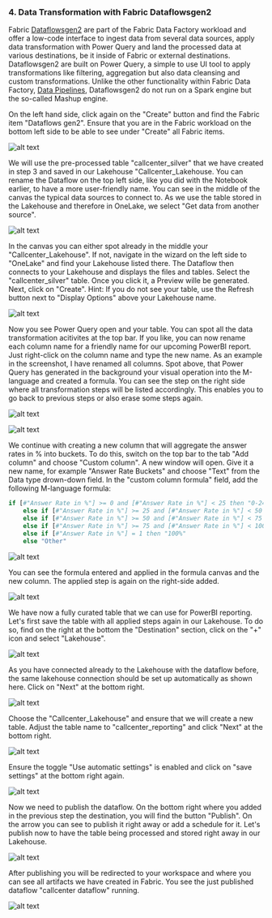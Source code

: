 ### 4. Data Transformation with Fabric Dataflowsgen2

Fabric [Dataflowsgen2](https://learn.microsoft.com/en-us/fabric/data-factory/data-factory-overview#dataflows) are part of the Fabric Data Factory workload and offer a low-code interface to ingest data from several data sources, apply data transformation with Power Query and land the processed data at various destinations, be it inside of Fabric or external destinations. Dataflowsgen2 are built on Power Query, a simple to use UI tool to apply transformations like filtering, aggregation but also data cleansing and custom transformations. Unlike the other functionality within Fabric Data Factory, [Data Pipelines](https://learn.microsoft.com/en-us/fabric/data-factory/data-factory-overview#data-pipelines), Dataflowsgen2 do not run on a Spark engine but the so-called Mashup engine. 

On the left hand side, click again on the "Create" button and find the Fabric item "Dataflows gen2". Ensure that you are in the Fabric workload on the bottom left side to be able to see under "Create" all Fabric items.

![alt text](media/9dataflow1.png)


We will use the pre-processed table "callcenter_silver" that we have created in step 3 and saved in our Lakehouse "Callcenter_Lakehouse. You can rename the Dataflow on the top left side, like you did with the Notebook earlier, to have a more user-friendly name. You can see in the middle of the canvas the typical data sources to connect to. As we use the table stored in the Lakehouse and therefore in OneLake, we select "Get data from another source".

![alt text](media/9dataflow2.png)


In the canvas you can either spot already in the middle your "Callcenter_Lakehouse". If not, navigate in the wizard on the left side to "OneLake" and find your Lakehouse listed there. The Dataflow then connects to your Lakehouse and displays the files and tables. Select the "callcenter_silver" table. Once you click it, a Preview wille be generated. Next, click on "Create". Hint: If you do not see your table, use the Refresh button next to "Display Options" above your Lakehouse name.

![alt text](media/9dataflow3.png)


Now you see Power Query open and your table. You can spot all the data transformation acitivites at the top bar. If you like, you can now rename each column name for a friendly name for our upcoming PowerBI report. Just right-click on the column name and type the new name. As an example in the screenshot, I have renamed all columns. Spot above, that Power Query has generated in the background your visual operation into the M-language and created a formula. You can see the step on the right side where all transformation steps will be listed accordingly. This enables you to go back to previous steps or also erase some steps again.

![alt text](media/9dataflow4.png)

![alt text](media/9dataflow5.png)


We continue with creating a new column that will aggregate the answer rates in % into buckets. To do this, switch on the top bar to the tab "Add column" and choose "Custom column". A new window will open. Give it a new name, for example "Answer Rate Buckets" and choose "Text" from the Data type drown-down field. In the "custom column formula" field, add the following M-language formula:

```Python
if [#"Answer Rate in %"] >= 0 and [#"Answer Rate in %"] < 25 then "0-24%"
    else if [#"Answer Rate in %"] >= 25 and [#"Answer Rate in %"] < 50 then "25-49%"
    else if [#"Answer Rate in %"] >= 50 and [#"Answer Rate in %"] < 75 then "50-74%"
    else if [#"Answer Rate in %"] >= 75 and [#"Answer Rate in %"] < 100 then "75-99%"
    else if [#"Answer Rate in %"] = 1 then "100%"
    else "Other"
```

![alt text](media/9dataflow6.png)


You can see the formula entered and applied in the formula canvas and the new column. The applied step is again on the right-side added.

![alt text](media/9dataflow7.png)



We have now a fully curated table that we can use for PowerBI reporting. Let's first save the table with all applied steps again in our Lakehouse. To do so, find on the right at the bottom the "Destination" section, click on the "+" icon and select "Lakehouse".

![alt text](media/9dataflow8.png)


As you have connected already to the Lakehouse with the dataflow before, the same lakehouse connection should be set up automatically as shown here. Click on "Next" at the bottom right.

![alt text](media/9dataflow9.png)


Choose the "Callcenter_Lakehouse" and ensure that we will create a new table. Adjust the table name to "callcenter_reporting" and click "Next" at the bottom right.

![alt text](media/9dataflow10.png)


Ensure the toggle "Use automatic settings" is enabled and click on "save settings" at the bottom right again. 

![alt text](media/9dataflow11.png)


Now we need to publish the dataflow. On the bottom right where you added in the previous step the destination, you will find the button "Publish". On the arrow you can see to publish it right away or add a schedule for it. Let's publish now to have the table being processed and stored right away in our Lakehouse.

![alt text](media/9dataflow12.png)


After publishing you will be redirected to your workspace and where you can see all artifacts we have created in Fabric. You see the just published dataflow "callcenter dataflow" running.

![alt text](media/9dataflow13.png)
